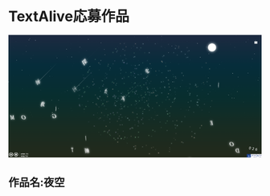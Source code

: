 # TextAlive応募作品



<img src="README.assets/image-20220705005646016.png" alt="image-20220705005646016"  />

## 作品名:夜空

